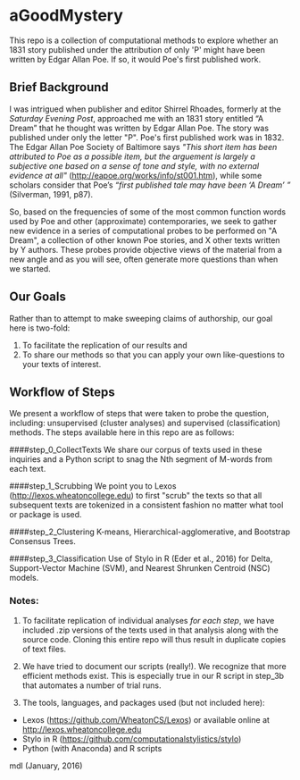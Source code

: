 # aGoodMystery
This repo is a collection of computational methods to explore whether an 1831 story
published under the attribution of only 'P' might have been written by Edgar Allan Poe.
If so, it would Poe's first published work.


## Brief Background
I was intrigued when publisher and editor Shirrel Rhoades, formerly at the *Saturday Evening Post*, 
approached me with an 1831 story entitled “A Dream” that he thought was written by Edgar Allan Poe.
The story was published under only the letter "P".
Poe's first published work was in 1832. The Edgar Allan Poe Society of Baltimore says 
*"This short item has been attributed to Poe as a possible item, but the arguement is largely a 
subjective one based on a sense of tone and style, with no external evidence at all"*
(http://eapoe.org/works/info/st001.htm), while 
some scholars consider that Poe’s *“first published tale may have been ‘A Dream’ ”* (Silverman, 1991, p87). 

So, based on the frequencies of some of the most common function words used by Poe and other 
(approximate) contemporaries, 
we seek to gather new evidence in a series of computational probes 
to be performed on "A Dream", a collection
of other known Poe stories, and X other texts written by Y authors.
These probes provide objective views of the material from a new angle and as you will see, often generate more 
questions than when we started. 

## Our Goals
Rather than to attempt to make sweeping claims of authorship, our goal here is two-fold: 
1. To facilitate the replication of our results and 
2. To share our methods so that you can apply your own like-questions to your texts of interest.

## Workflow of Steps
We present a workflow of steps that were taken to probe the question, including:
unsupervised (cluster analyses) and supervised (classification) methods. The steps available here
in this repo are as follows:

####step_0_CollectTexts
We share our corpus of texts used in these inquiries and a Python script to
snag the Nth segment of M-words from each text.

####step_1_Scrubbing
We point you to Lexos (http://lexos.wheatoncollege.edu) to first "scrub" the texts so that all subsequent texts are tokenized in a consistent fashion no matter what tool or package is used.

####step_2_Clustering
K-means, Hierarchical-agglomerative, and Bootstrap Consensus Trees.

####step_3_Classification
Use of Stylo in R (Eder et al., 2016) for Delta, Support-Vector Machine (SVM), and Nearest Shrunken Centroid (NSC) models.

### Notes:
1. To facilitate replication of individual analyses *for each step*, we have included .zip versions of
the texts used in that analysis along with the source code. Cloning this entire repo will thus result
in duplicate copies of text files.

2. We have tried to document our scripts (really!).  We recognize that more efficient
methods exist. This is especially true in our R script in step_3b that automates a number
of trial runs. 

3. The tools, languages, and packages used (but not included here):
  - Lexos (https://github.com/WheatonCS/Lexos) or available online at http://lexos.wheatoncollege.edu
  - Stylo in R (https://github.com/computationalstylistics/stylo)
  - Python (with Anaconda) and R scripts

mdl (January, 2016)
